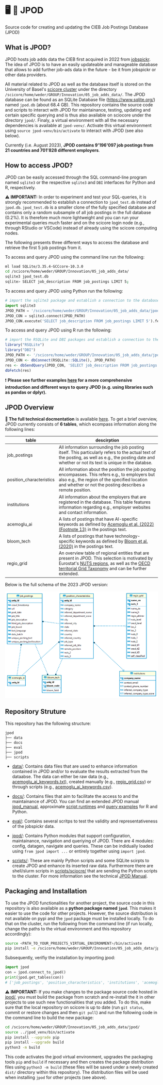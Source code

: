 # :desktop_computer: :floppy_disk: JPOD

Source code for creating and updating the CIEB Job Postings Database (JPOD)

## What is JPOD?
JPOD hosts job adds data the CIEB first acquired in 2022 from <a href='https://www.jobspikr.com/'>jobspickr</a>. The idea of JPOD is to have an easily updateable and manageable database that allows to add further job-ads data in the future - be it from jobspickr or other data providers. 

All material related to JPOD as well as the database itself is stored on the University of Basel's [scicore cluster](https://scicore.unibas.ch/) under the directory `/scicore/home/weder/GROUP/Innovation/05_job_adds_data/`. The JPOD database can be found as an SQLite Database file (https://www.sqlite.org/) named `jpod.db` (about 68.4 GB). This repository contains the source code and scripts to interact with JPOD for maintainance, testing, updating and certain specific querying and is thus also available on sciocore under the directory `jpod/`. Finaly, a virtual environment with all the necessary dependencies is available at `jpod-venv/`. Activate this virtual environment using `source jpod-venv/bin/activate` to interact with JPOD (see also below).

Currently (i.e. August 2023), **JPOD contains 9'196'097 job postings from 21 countries and 701'828 different employers**.

## How to access JPOD?

JPOD can be easily accessed through the SQL command-line program named `sqlite3` or the respective `sqlite3` and `DBI` interfaces for Python and R, respectively. 

:warning: **IMPORTANT:** In order to experiment and test your SQL-queries, it is strongly recommended to establish a connection to `jpod_test.db` instead of `jpod.db`. `jpod_test.db` is a smaller clone of the fully specified database and contains only a random subsample of all job postings in the full database (0.2\%). It is therefore much more lightweight and you can run your experimental queries much faster and on the scicore login node (e.g., through RStudio or VSCode) instead of already using the scicore computing nodes.

The following presents three different ways to access the database and retrieve the first 5 job postings from it.

To access and query JPOD using the command line run the following:
```bash
ml load SQLite/3.35.4-GCCcore-10.3.0
cd /scicore/home/weder/GROUP/Innovation/05_job_adds_data/
sqlite3 jpod_test.db
sqlite> SELECT job_description FROM job_postings LIMIT 5;
```

To access and query JPOD using Python run the following:
```python
# import the sqlite3 package and establish a connection to the database
import sqlite3
JPOD_PATH = '/scicore/home/weder/GROUP/Innovation/05_job_adds_data/jpod_test.db'
JPOD_CON = sqlite3.connect(JPOD_PATH)
JPOD_CON.execute('SELECT job_description FROM job_postings LIMIT 5').fetchall()
```

To access and query JPOD using R run the following:
```R
# import the RSQLite and DBI packages and establish a connection to the database
library("RSQLite")
library("DBI")
JPOD_PATH <- '/scicore/home/weder/GROUP/Innovation/05_job_adds_data/jpod_test.db'
JPOD_CON <- dbConnect(RSQLite::SQLite(), JPOD_PATH)
res <- dbSendQuery(JPOD_CON, 'SELECT job_description FROM job_postings LIMIT 5')
dbFetch(res)
```

:exclamation: **Please see further examples <a href='./docs/examples/'>here</a> for a more comprehensive introduction and different ways to query JPOD (e.g. using libraries such as pandas or dplyr).**

## JPOD Overview

**:rotating_light: The full technical docmentation** is available <a href='./docs/jpod_manual.md'>here</a>. To get a brief overview, JPOD currently consists of **6 tables**, which ecompass information along the following lines:

table|descirption
---|---
job_postings|All information surrounding the job posting itself. This particularly refers to the actual text of the posting, as well as e.g., the posting date and whether or not its text is unique in the databse.
position_characteristics|All information about the position the job posting encompasses. This refers e.g., to employers but also e.g., the region of the specified location and whether or not the posting describes a remote position.
institutions|All information about the employers that are registered in the database. This table features information regarding e.g., employer websites and contact information.
acemoglu_ai|A lists of postings that have AI-specific keywords as defined by <a href='https://www.journals.uchicago.edu/doi/full/10.1086/718327'>Acemoglu et al. (2022) (Footnote 13)</a> in the postings text.  
bloom_tech|A lists of postings that have technology-specific keywords as defined by <a href='https://www.nber.org/papers/w28999'>Bloom et al. (2020)</a> in the postings text.
regio_grid|An overview table of regional entities that are present in JPOD. This selection is motivated by Eurostat's [NUTS regions](https://ec.europa.eu/eurostat/web/nuts/background/), as well as the [OECD territorial Grid Taxonomy](https://www.oecd.org/regional/regional-statistics/territorial-grid.pdf) and can be further extended.

Below is the full schema of the 2023 JPOD version:

![jpod_schema](./docs/figures/jpod_schema_2023.png)

## Repository Struture

This repository has the following structure:
```
jpod
├── data
├── docs
├── eval
├── jpod
├── scripts
```

- [data/](./data/): Contains data files that are used to enhance information contained in JPOD and/or to evaluate the results extracted from the dataabse. The data can either be raw data (e.g., [acemoglu_ai_keywords.txt](./data/acemoglu_ai_keywords.txt)), created manually (e.g., [regio_grid.csv](./data/regio_grid.csv)) or through scripts (e.g., [acemoglu_ai_keywords.csv](./data/acemoglu_ai_keywords.csv)).

- [docs/](./docs/): Contains files that aim to facilitate the access to and the maintainance of JPOD. You can find an extended JPOD manual [jpod_manual](./docs/jpod_manual.md), approximate [script runtimes](./docs/runtimes.md) and [query examples](./docs/examples/) for R and Python.

- [eval/](./eval/): Contains several scritps to test the validity and representativeness of the jobspickr data.

- [jpod/](./jpod/): Contains Python modules that support configuration, maintainance, navigation and queriying of JPOD. There are 4 modules: config, datagen, navigate and queries. These can be indidually loaded using `from jpod import ...` or entirely together using `import jpod`.

- [scripts/](./scripts/): These are mainly Python scripts and some SQLite scirpts to create JPOD and enhance its inserted raw data. Furthermore there are shell/slurm scripts in [scripts/sciocre/](./scripts/scicore/) that are sending the Python scripts to the cluster. For more information see the technical [JPOD Manual](./docs/jpod_manual.md).

## Packaging and Installation

To use the JPOD functionalities for another project, the source code in this repository is also available as a **python package named `jpod`**. This makes it easier to use the code for other projects. However, the source distribution is not available on pypi and the `jpod` package must be installed locally. To do that on the cluster, run the following from the command line (if run locally, change the paths to the virtual environment and this repository accordingly):
```bash
source <PATH_TO_YOUR_PROJECTS_VIRTUAL_ENVIRONMENT>/bin/activate
pip install -e /scicore/home/weder/GROUP/Innovation/05_job_adds_data/jpod/
```

Subsequently, verifiy the installation by importing jpod:
```python
import jpod
con = jpod.connect_to_jpod()
print(jpod.get_tables(con))
# ['job_postings', 'position_characteristics', 'institutions', 'acemoglu_ai', 'bloom_tech', 'regio_grid']
```

:warning: **IMPORTANT:** If you make changes to the package source code hosted in [jpod/](./jpod/), you must build the package from scratch and re-install the it in other projects to use such new functionalities that you added. To do this, make sure that the local repository on scicore is up to date (run `git status`, commit or restore changes and then `git pull`) and run the following code in the command line to build the new package:
```bash
cd /scicore/home/weder/GROUP/Innovation/05_job_adds_data/jpod/
source ../jpod_venv/bin/activate
pip install --upgrade pip
pip install --upgrade build
python3 -m build
```
This code activates the jpod virtual environment, upgrades the packaging tools `pip` and `build` if necessary and then creates the package distribution files using `python3 -m build` (these files will be saved under a newly created `dist/` directory within this repository). The distribution files will be used when installing `jpod` for other projects (see above).


